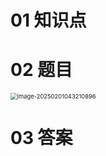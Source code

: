 # 01 知识点





# 02 题目

<img src="https://cvp.oss-cn-shanghai.aliyuncs.com/202502010432937.png" alt="image-20250201043210896" style="zoom: 67%;" />



# 03 答案

